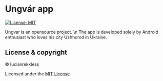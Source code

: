 # Ungvár app

[![License: MIT](https://img.shields.io/badge/License-MIT-yellow.svg)](https://opensource.org/licenses/MIT)


Ungvar is an opensource project. 
\n The app is developed solely by Android enthusiast who loves his city Uzhhorod in Ukraine.

## License & copyright

© lucianrekkless

Licensed under the [MIT License](https://github.com/lucianrekkless/myUzhapp/blob/main/LICENSE)



